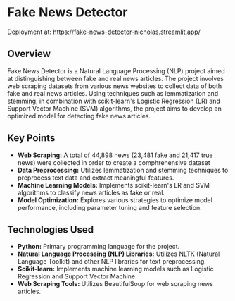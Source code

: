 # Fake News Detector

Deployment at: https://fake-news-detector-nicholas.streamlit.app/

## Overview
Fake News Detector is a Natural Language Processing (NLP) project aimed at distinguishing between fake and real news articles. The project involves web scraping datasets from various news websites to collect data of both fake and real news articles. Using techniques such as lemmatization and stemming, in combination with scikit-learn's Logistic Regression (LR) and Support Vector Machine (SVM) algorithms, the project aims to develop an optimized model for detecting fake news articles.

## Key Points
- **Web Scraping:** A total of 44,898 news (23,481 fake and 21,417 true news) were collected in order to create a comphrehensive dataset
- **Data Preprocessing:** Utilizes lemmatization and stemming techniques to preprocess text data and extract meaningful features.
- **Machine Learning Models:** Implements scikit-learn's LR and SVM algorithms to classify news articles as fake or real.
- **Model Optimization:** Explores various strategies to optimize model performance, including parameter tuning and feature selection.

## Technologies Used
- **Python:** Primary programming language for the project.
- **Natural Language Processing (NLP) Libraries:** Utilizes NLTK (Natural Language Toolkit) and other NLP libraries for text preprocessing.
- **Scikit-learn:** Implements machine learning models such as Logistic Regression and Support Vector Machine.
- **Web Scraping Tools:** Utilizes BeautifulSoup for web scraping news articles.
